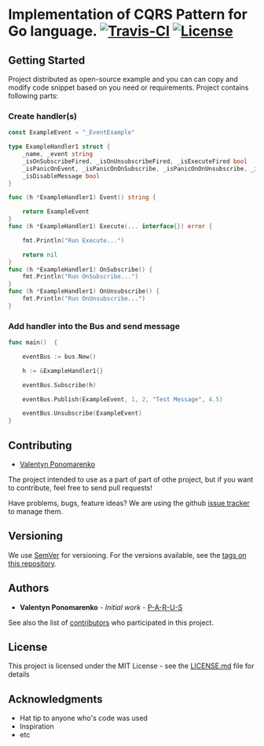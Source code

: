 # Implementation of CQRS Pattern for Go language. [![Travis-CI](https://travis-ci.org/P-A-R-U-S/Golang-CQRS.svg?branch=master)](https://travis-ci.org/P-A-R-U-S/Golang-CQRS)  [![License](https://img.shields.io/dub/l/vibe-d.svg)](https://opensource.org/licenses/MIT)

## Getting Started

Project distributed as open-source example and you can can copy and modify code snippet based on you need or requirements.
Project contains following parts:


### Create handler(s)

```GO
const ExampleEvent = "_EventExample"

type ExampleHandler1 struct {
	_name, _event string
	_isOnSubscribeFired, _isOnUnsubscribeFired, _isExecuteFired bool
	_isPanicOnEvent, _isPanicOnOnSubscribe, _isPanicOnOnUnsubscribe, _isPanicOnExecute bool
	_isDisableMessage bool
}

func (h *ExampleHandler1) Event() string {

	return ExampleEvent
}
func (h *ExampleHandler1) Execute(... interface{}) error {

	fmt.Println("Run Execute...")

	return nil
}
func (h *ExampleHandler1) OnSubscribe() {
	fmt.Println("Run OnSubscribe...")
}
func (h *ExampleHandler1) OnUnsubscribe() {
	fmt.Println("Run OnUnsubscribe...")
}

```

### Add handler into the Bus and send message

```Go
func main()  {

	eventBus := bus.New()

	h := &ExampleHandler1{}

	eventBus.Subscribe(h)

	eventBus.Publish(ExampleEvent, 1, 2, "Test Message", 4.5)

	eventBus.Unsubscribe(ExampleEvent)
}
```



## Contributing

* [Valentyn Ponomarenko](http://valentynponomarenko.com)

The project intended to use as a part of part of othe project, but if you want to contribute, feel free to send pull requests!

Have problems, bugs, feature ideas?
We are using the github [issue tracker](https://github.com/P-A-R-U-S/Golang-CQRS/issues) to manage them.

## Versioning

We use [SemVer](http://semver.org/) for versioning. For the versions available, see the [tags on this repository](https://github.com/P-A-R-U-S/Golang-CQRS/tags). 

## Authors

* **Valentyn Ponomarenko** - *Initial work* - [P-A-R-U-S](https://github.com/P-A-R-U-S/)

See also the list of [contributors](https://github.com/P-A-R-U-S/Golang-CQRS/contributors) who participated in this project.

## License

This project is licensed under the MIT License - see the [LICENSE.md](https://opensource.org/licenses/MIT) file for details

## Acknowledgments

* Hat tip to anyone who's code was used
* Inspiration
* etc



